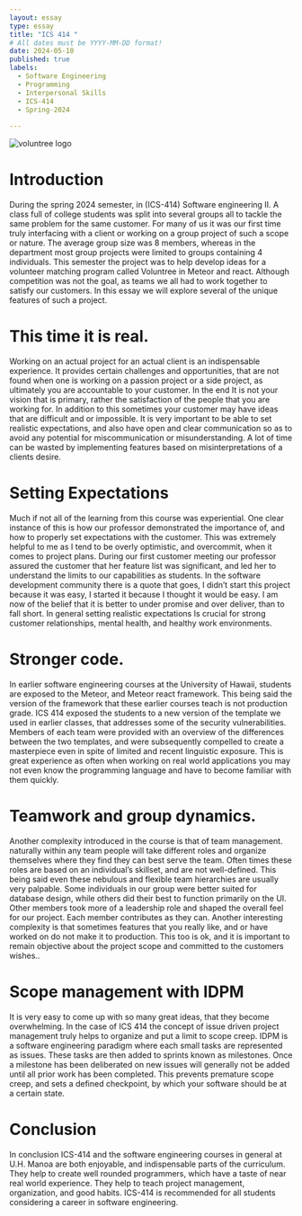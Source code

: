 ```yaml
---
layout: essay
type: essay
title: "ICS 414 "
# All dates must be YYYY-MM-DD format!
date: 2024-05-10
published: true
labels:
  - Software Engineering
  - Programming
  - Interpersonal Skills
  - ICS-414
  - Spring-2024
  
---
```

<img src="https://thevoluntree.com/wp-content/uploads/2024/01/cropped-logoNew-120x124.jpg" alt = "voluntree logo"/>

# Introduction 
 During the spring 2024 semester, in (ICS-414) Software engineering II. A class full of college students was split into several groups all to tackle the same problem for the same customer. For many of us it was our first time truly interfacing with a client or working on a group project of such a scope or nature. The average group size was 8 members, whereas in the department most group projects were limited to groups containing 4 individuals. This semester the project was to help develop ideas for a volunteer matching program called Voluntree in Meteor and react. Although competition was not the goal, as teams we all had to work together to satisfy our customers. In this essay we will explore several of the unique features of such a project.
 # This time it is real.
Working on an actual project for an actual client is an indispensable experience. It provides certain challenges and opportunities, that are not found when one is working on a passion project or a side project, as ultimately you are accountable to your customer. In the end It is not your vision that is primary, rather the satisfaction of the people that you are working for. In addition to this sometimes your customer may have ideas that are difficult and or impossible. It is  very important to be able to set realistic expectations, and also have open and clear communication so as to avoid any potential for miscommunication or misunderstanding. A lot of time can be wasted by implementing features based on misinterpretations of a clients desire.
# Setting Expectations
Much if not all of the learning from this course was experiential. One clear instance of this is how our professor demonstrated the importance of, and how to properly set expectations with the customer. This was extremely helpful to me as I tend to be overly optimistic, and overcommit, when it comes to project plans. During our first customer meeting our professor assured the customer that her feature list was significant, and led her to understand the limits to our capabilities as students. In the software development community there is a quote that goes, I didn’t start this project because it was easy, I started it because I thought it would be easy. I am now of the belief that it is better to under promise and over deliver, than to fall short. In general setting realistic expectations Is crucial for strong customer relationships, mental health, and healthy work environments.

# Stronger code.
In earlier software engineering courses at the University of Hawaii, students are exposed to the Meteor, and Meteor react framework. This being said the version of the framework that these earlier courses teach is not production grade. ICS 414 exposed the students to a new version of the template we used in earlier classes, that addresses some of the security vulnerabilities. Members of each team were provided with an overview of the differences between the two templates, and were subsequently compelled to create a masterpiece even in spite of limited and recent linguistic exposure. This is great experience as often when working on real world applications you may not even know the programming language and have to become familiar with them quickly.
# Teamwork and group dynamics.
Another complexity introduced in the course is that of team management. naturally within any team people will take different roles and organize themselves  where they find they can best serve the team. Often times these roles are based on an individual’s skillset, and are not well-defined. This being said even these nebulous and flexible team hierarchies are usually very palpable. Some individuals in our group were better suited for database design, while others did their best to function primarily on the UI. Other members took more of a leadership role and shaped the overall feel for our project. Each member contributes as they can. Another interesting complexity is that sometimes features that you really like, and or have worked on do not make it to production. This too is ok, and it is important to remain objective about the project scope and committed to the customers wishes..

# Scope management with IDPM
It is very easy to come up with so many great ideas, that they become overwhelming. In the case of ICS 414 the concept of issue driven project management truly helps to organize and put a limit to scope creep. IDPM is a software engineering paradigm where each small tasks are represented as issues. These tasks are then added to sprints known as milestones. Once a milestone has been deliberated on new issues will generally not be added until all prior work has been completed. This prevents premature scope creep, and sets a defined checkpoint, by which your software should be at a certain state.
# Conclusion
In conclusion ICS-414 and the software engineering courses in general at U.H. Manoa are both enjoyable, and indispensable parts of the curriculum. They help to create well rounded programmers, which have a taste of near real world experience. They help to teach project management, organization, and good habits. ICS-414 is recommended for all students considering a career in software engineering.

